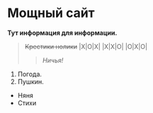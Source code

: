 # Мощный сайт

**Тут информация для информации.**

> ~~Крестики нолики~~
|X|O|X|
|X|X|O|
|O|X|O|
>> _Ничья!_

1. Погода.
2. Пушкин.
* Няня
* Стихи
